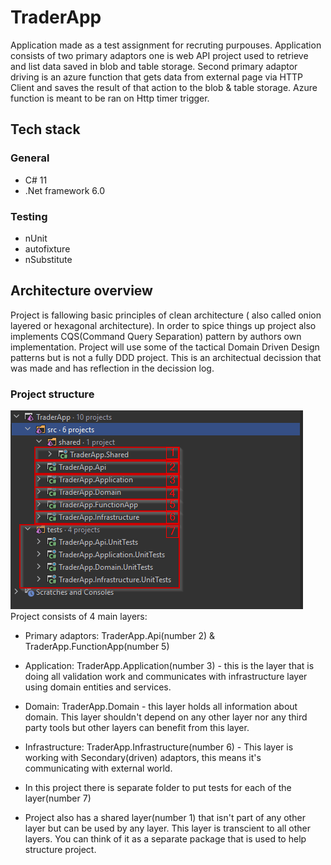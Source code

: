 # TraderApp
Application made as a test assignment for recruting purpouses.
Application consists of two primary adaptors one is web API project used to retrieve and list data saved in blob and table storage. Second primary adaptor driving is an azure function that gets data from external page via HTTP Client and saves the result of that action to the blob & table storage. Azure function is meant to be ran on Http timer trigger.
## Tech stack
### General
- C# 11
- .Net framework 6.0
### Testing
  - nUnit
  - autofixture
  - nSubstitute

## Architecture overview
Project is fallowing basic principles of clean architecture ( also called onion layered or hexagonal architecture).
In order to spice things up project also implements CQS(Command Query Separation) pattern by authors own implementation.
Project will use some of the tactical Domain Driven Design patterns but is not a fully DDD project. This is an architectual decission that was made and has reflection in the decission log.

### Project structure

![img.png](img.png)
Project consists of 4 main layers:
- Primary adaptors: TraderApp.Api(number 2) & TraderApp.FunctionApp(number 5)
- Application: TraderApp.Application(number 3) - this is the layer that is doing all validation work and communicates with infrastructure layer using domain entities and services.
- Domain: TraderApp.Domain - this layer holds all information about domain. This layer shouldn't depend on any other layer nor any third party tools but other layers can benefit from this layer.
- Infrastructure: TraderApp.Infrastructure(number 6) - This layer is working with Secondary(driven) adaptors, this means it's communicating with external world.

- In this project there is separate folder to put tests for each of the layer(number 7)
- Project also has a shared layer(number 1) that isn't part of any other layer but can be used by any layer. This layer is transcient to all other layers. You can think of it as a separate package that is used to help structure project.
